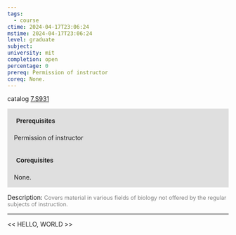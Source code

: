 ```yaml
---
tags:
  - course
ctime: 2024-04-17T23:06:24
mstime: 2024-04-17T23:06:24
level: graduate
subject: 
university: mit
completion: open
percentage: 0
prereq: Permission of instructor
coreq: None.
---
```


catalog [7.S931](http://student.mit.edu/catalog/m7a.html#7.S931)

<span style="display: block; padding: 15px; background-color: rgb(100, 100, 100, 0.2);"><font id="m_prereq3674_0" style="display: block; font-family: Arial, sans-serif; font-weight: bold; padding: 5px">Prerequisites</font><br><span id="prereq3674_0">Permission of instructor</span></span>
<span style="display: block; padding: 15px; background-color: rgb(100, 100, 100, 0.2);"><font id="m_coreq3674_0" style="display: block; font-family: Arial, sans-serif; font-weight: bold; padding: 5px">Corequisites</font><br><span id="coreq3674_0">None.</span></span>

<font style="">Description:</font>
<font style="color: grey; font-size: 0.8rem;">Covers material in various fields of biology not offered by the regular subjects of instruction.</font>



---

<< HELLO, WORLD >>
